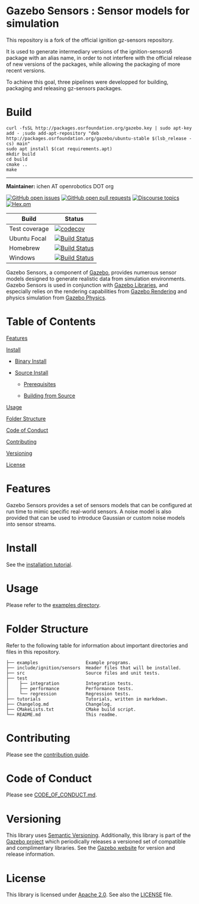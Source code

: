 # Gazebo Sensors : Sensor models for simulation

This repository is a fork of the official ignition gz-sensors repository.

It is used to generate intermediary versions of the ignition-sensors6 package with an alias name, in order to not interfere with the official release of new versions of the packages, while allowing the packaging of more recent versions.

To achieve this goal, three pipelines were developped for building, packaging and releasing gz-sensors packages.

# Build

```
curl -fsSL http://packages.osrfoundation.org/gazebo.key | sudo apt-key add - ;sudo add-apt-repository "deb http://packages.osrfoundation.org/gazebo/ubuntu-stable $(lsb_release -cs) main"
sudo apt install $(cat requirements.apt)
mkdir build
cd build
cmake ..
make
```

---------

**Maintainer:** ichen AT openrobotics DOT org

[![GitHub open issues](https://img.shields.io/github/issues-raw/gazebosim/gz-sensors.svg)](https://github.com/gazebosim/gz-sensors/issues)
[![GitHub open pull requests](https://img.shields.io/github/issues-pr-raw/gazebosim/gz-sensors.svg)](https://github.com/gazebosim/gz-sensors/pulls)
[![Discourse topics](https://img.shields.io/discourse/https/community.gazebosim.org/topics.svg)](https://community.gazebosim.org)
[![Hex.pm](https://img.shields.io/hexpm/l/plug.svg)](https://www.apache.org/licenses/LICENSE-2.0)

Build | Status
-- | --
Test coverage | [![codecov](https://codecov.io/gh/gazebosim/gz-sensors/branch/ign-sensors6/graph/badge.svg)](https://codecov.io/gh/gazebosim/gz-sensors/branch/ign-sensors6)
Ubuntu Focal | [![Build Status](https://build.osrfoundation.org/buildStatus/icon?job=ignition_sensors-ci-ign-sensors6-focal-amd64)](https://build.osrfoundation.org/job/ignition_sensors-ci-ign-sensors6-focal-amd64)
Homebrew      | [![Build Status](https://build.osrfoundation.org/buildStatus/icon?job=ignition_sensors-ci-ign-sensors6-homebrew-amd64)](https://build.osrfoundation.org/job/ignition_sensors-ci-ign-sensors6-homebrew-amd64)
Windows       | [![Build Status](https://build.osrfoundation.org/job/ign_sensors-ign-6-win/badge/icon)](https://build.osrfoundation.org/job/ign_sensors-ign-6-win/)

Gazebo Sensors, a component of [Gazebo](https://gazebosim.org), provides numerous sensor models
designed to generate realistic data from simulation environments. Gazebo Sensors is used in conjunction with [Gazebo Libraries](https://gazebosim/libs), and especially relies on the rendering capabilities from [Gazebo Rendering](https://gazebosim.org/libs/rendering) and physics simulation from [Gazebo Physics](https://gazebosim.org/libs/physics).

# Table of Contents

[Features](#features)

[Install](#install)

* [Binary Install](#binary-install)

* [Source Install](#source-install)

    * [Prerequisites](#prerequisites)

    * [Building from Source](#building-from-source)

[Usage](#usage)

[Folder Structure](#folder-structure)

[Code of Conduct](#code-of-conduct)

[Contributing](#code-of-contributing)

[Versioning](#versioning)

[License](#license)

# Features

Gazebo Sensors provides a set of sensors models that can be
configured at run time to mimic specific real-world sensors. A noise model
is also provided that can be used to introduce Gaussian or custom noise
models into sensor streams.

# Install

See the [installation tutorial](https://gazebosim.org/api/sensors/6.0/installation.html).

# Usage

Please refer to the [examples directory](https://github.com/gazebosim/gz-sensors/tree/ign-sensors6/examples/).

# Folder Structure

Refer to the following table for information about important directories and files in this repository.

```
├── examples                  Example programs.
├── include/ignition/sensors  Header files that will be installed.
├── src                       Source files and unit tests.
├── test
│    ├── integration          Integration tests.
│    ├── performance          Performance tests.
│    └── regression           Regression tests.
├── tutorials                 Tutorials, written in markdown.
├── Changelog.md              Changelog.
├── CMakeLists.txt            CMake build script.
└── README.md                 This readme.
```

# Contributing

Please see the [contribution guide](https://gazebosim.org/docs/all/contributing).

# Code of Conduct

Please see
[CODE_OF_CONDUCT.md](https://github.com/gazebosim/gz-sim/blob/main/CODE_OF_CONDUCT.md).

# Versioning

This library uses [Semantic Versioning](https://semver.org/). Additionally, this library is part of the [Gazebo project](https://gazebosim.org) which periodically releases a versioned set of compatible and complimentary libraries. See the [Gazebo website](https://gazebosim.org) for version and release information.

# License

This library is licensed under [Apache 2.0](https://www.apache.org/licenses/LICENSE-2.0). See also the [LICENSE](https://github.com/gazebosim/gz-sensors/blob/main/LICENSE) file.
